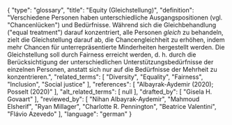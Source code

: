 {
    "type": "glossary",
    "title": "Equity  (Gleichstellung)",
    "definition": "Verschiedene Personen haben unterschiedliche Ausgangspositionen (vgl. \"Chancenlücken\") und Bedürfnisse. Während sich die Gleichbehandlung (\"equal treatment\") darauf konzentriert, alle Personen *gleich* zu behandeln, zielt die Gleichstellung darauf ab, die Chancengleichheit zu erhöhen, indem mehr Chancen für unterrepräsentierte Minderheiten hergestellt werden. Die Gleichstellung soll durch Fairness erreicht werden, d. h. durch die Berücksichtigung der unterschiedlichen Unterstützungsbedürfnisse der einzelnen Personen, anstatt sich nur auf die Bedürfnisse der Mehrheit zu konzentrieren.",
    "related_terms": [
        "Diversity",
        "Equality",
        "Fairness",
        "Inclusion",
        "Social justice"
    ],
    "references": [
        "Albayrak-Aydemir (2020); Posselt (2020)"
    ],
    "alt_related_terms": [
        null
    ],
    "drafted_by": [
        "Gisela H. Govaart"
    ],
    "reviewed_by": [
        "Nihan Albayrak-Aydemir",
        "Mahmoud Elsherif",
        "Ryan Millager",
        "Charlotte R. Pennington",
        "Beatrice Valentini",
        "Flávio Azevedo"
    ],
    "language": "german"
}